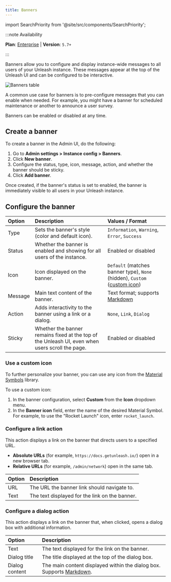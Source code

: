 ```yaml
---
title: Banners
---
```


import SearchPriority from '@site/src/components/SearchPriority';

<SearchPriority level="high" />

:::note Availability

**Plan**: [Enterprise](https://www.getunleash.io/pricing) | **Version**: `5.7+`

:::

Banners allow you to configure and display instance-wide messages to all users of your Unleash instance. These messages appear at the top of the Unleash UI and can be configured to be interactive.

![Banners table](/img/banners-table.png)

A common use case for banners is to pre-configure messages that you can enable when needed. For example, you might have a banner for scheduled maintenance or another to announce a user survey.

Banners can be enabled or disabled at any time. 

## Create a banner

To create a banner in the Admin UI, do the following:
1. Go to **Admin settings > Instance config > Banners**.
2. Click **New banner**.
3. Configure the status, type, icon, message, action, and whether the banner should be sticky.
4. Click **Add banner**. 

Once created, if the banner's status is set to enabled, the banner is immediately visible to all users in your Unleash instance.

## Configure the banner

| Option  | Description                                                                                     | Values / Format                                                                 |
| :------ | :---------------------------------------------------------------------------------------------- | :------------------------------------------------------------------------------ |
| Type    | Sets the banner's style (color and default icon).                                                 | `Information`, `Warning`, `Error`, `Success`                                      |
| Status  | Whether the banner is enabled and showing for all users of the instance.                          | Enabled or disabled                                                             |
| Icon    | Icon displayed on the banner.                                                                   | `Default` (matches banner type), `None` (hidden), `Custom` ([custom icon](#use-a-custom-icon)) |
| Message | Main text content of the banner.                                                                | Text format; supports [Markdown](https://www.markdownguide.org/basic-syntax/)    |
| Action  | Adds interactivity to the banner using a link or a dialog.                                      | `None`, `Link`, `Dialog`        |
| Sticky  | Whether the banner remains fixed at the top of the Unleash UI, even when users scroll the page. | Enabled or disabled                                                             |

### Use a custom icon

To further personalize your banner, you can use any icon from the [Material Symbols](https://fonts.google.com/icons) library.

To use a custom icon:
1.  In the banner configuration, select **Custom** from the **Icon** dropdown menu.
2.  In the **Banner icon** field, enter the name of the desired Material Symbol. For example, to use the "Rocket Launch" icon, enter `rocket_launch`.

### Configure a link action

This action displays a link on the banner that directs users to a specified URL.

- **Absolute URLs** (for example, `https://docs.getunleash.io/`) open in a new browser tab.
- **Relative URLs** (for example, `/admin/network`) open in the same tab.

| Option | Description                                     |
| :----- | :---------------------------------------------- |
| URL    | The URL the banner link should navigate to.     |
| Text   | The text displayed for the link on the banner.  |

### Configure a dialog action

This action displays a link on the banner that, when clicked, opens a dialog box with additional information.

| Option           | Description                                                                 |
| :--------------- | :-------------------------------------------------------------------------- |
| Text             | The text displayed for the link on the banner.                              |
| Dialog title     | The title displayed at the top of the dialog box.                           |
| Dialog content   | The main content displayed within the dialog box. Supports [Markdown](https://www.markdownguide.org/basic-syntax/). |
